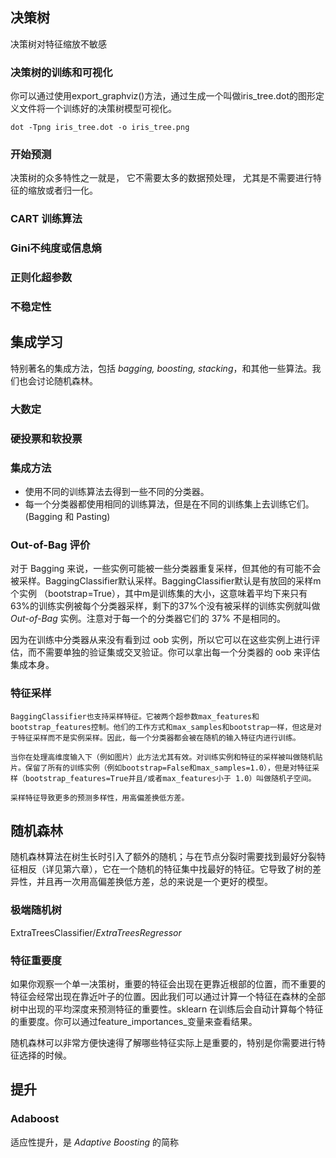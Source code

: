 ## **决策树**

 决策树对特征缩放不敏感 

### **决策树的训练和可视化**

 你可以通过使用export_graphviz()方法，通过生成一个叫做iris_tree.dot的图形定义文件将一个训练好的决策树模型可视化。 

```
dot -Tpng iris_tree.dot -o iris_tree.png
```

### **开始预测**

 决策树的众多特性之一就是， 它不需要太多的数据预处理， 尤其是不需要进行特征的缩放或者归一化。 

### **CART 训练算法**

### **Gini不纯度或信息熵**

### **正则化超参数**

### **不稳定性**

## **集成学习**

 特别著名的集成方法，包括 *bagging, boosting, stacking*，和其他一些算法。我们也会讨论随机森林。 



### 大数定



### 硬投票和软投票



### 集成方法

-  使用不同的训练算法去得到一些不同的分类器。
-   每一个分类器都使用相同的训练算法，但是在不同的训练集上去训练它们。 (Bagging 和 Pasting)



### Out-of-Bag 评价

对于 Bagging 来说，一些实例可能被一些分类器重复采样，但其他的有可能不会被采样。BaggingClassifier默认采样。BaggingClassifier默认是有放回的采样m个实例 （bootstrap=True），其中m是训练集的大小，这意味着平均下来只有63%的训练实例被每个分类器采样，剩下的37%个没有被采样的训练实例就叫做 *Out-of-Bag* 实例。注意对于每一个的分类器它们的 37% 不是相同的。

因为在训练中分类器从来没有看到过 oob 实例，所以它可以在这些实例上进行评估，而不需要单独的验证集或交叉验证。你可以拿出每一个分类器的 oob 来评估集成本身。



### 特征采样

```
BaggingClassifier也支持采样特征。它被两个超参数max_features和bootstrap_features控制。他们的工作方式和max_samples和bootstrap一样，但这是对于特征采样而不是实例采样。因此，每一个分类器都会被在随机的输入特征内进行训练。

当你在处理高维度输入下（例如图片）此方法尤其有效。对训练实例和特征的采样被叫做随机贴片。保留了所有的训练实例（例如bootstrap=False和max_samples=1.0），但是对特征采样（bootstrap_features=True并且/或者max_features小于 1.0）叫做随机子空间。

采样特征导致更多的预测多样性，用高偏差换低方差。
```

## **随机森林**

随机森林算法在树生长时引入了额外的随机；与在节点分裂时需要找到最好分裂特征相反（详见第六章），它在一个随机的特征集中找最好的特征。它导致了树的差异性，并且再一次用高偏差换低方差，总的来说是一个更好的模型。



### 极端随机树

 ExtraTreesClassifier/*ExtraTreesRegressor* 



### 特征重要度

如果你观察一个单一决策树，重要的特征会出现在更靠近根部的位置，而不重要的特征会经常出现在靠近叶子的位置。因此我们可以通过计算一个特征在森林的全部树中出现的平均深度来预测特征的重要性。sklearn 在训练后会自动计算每个特征的重要度。你可以通过feature_importances_变量来查看结果。

随机森林可以非常方便快速得了解哪些特征实际上是重要的，特别是你需要进行特征选择的时候。 



## 提升

### **Adaboost**

 适应性提升，是 *Adaptive Boosting* 的简称 